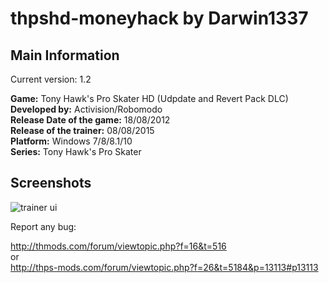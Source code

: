 # thpshd-moneyhack by Darwin1337

## Main Information

Current version: 1.2

**Game:** Tony Hawk's Pro Skater HD (Udpdate and Revert Pack DLC)  
**Developed by:** Activision/Robomodo  
**Release Date of the game:** 18/08/2012  
**Release of the trainer:** 08/08/2015  
**Platform:** Windows 7/8/8.1/10  
**Series:** Tony Hawk's Pro Skater  

## Screenshots

![trainer ui](http://i.imgur.com/j1E96JZ.png)

Report any bug:  
  
http://thmods.com/forum/viewtopic.php?f=16&t=516  
or  
http://thps-mods.com/forum/viewtopic.php?f=26&t=5184&p=13113#p13113  
